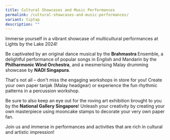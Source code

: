 ```yaml
---
title: Cultural Showcases and Music Performances
permalink: /cultural-showcases-and-music-performances/
variant: tiptap
description: ""
---
```

<p>Immerse yourself in a vibrant showcase of multicultural performances at
Lights by the Lake 2024!</p>
<p>Be captivated by an original dance musical by the <strong>Brahmastra </strong>Ensemble,
a delightful performance of popular songs in English and Mandarin by the <strong>Philharmonic Wind Orchestra</strong>,
and a mesmerising Malay drumming showcase by <strong>NADI Singapura</strong>.</p>
<p>That's not all – don't miss the engaging workshops in store for you! Create
your own paper tanjak (Malay headgear) or experience the fun rhythmic patterns
in a percussion workshop.</p>
<p>Be sure to also keep an eye out for the roving art exhibition brought
to you by the <strong>National Gallery Singapore</strong>! Unleash your
creativity by creating your own masterpiece using mooncake stamps to decorate
your very own paper fan.</p>
<p>Join us and immerse in performances and activities that are rich in cultural
and artistic impression!</p>